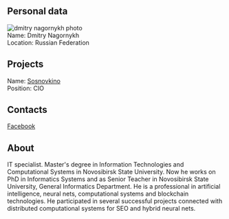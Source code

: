 ## Personal data
![dmitry nagornykh photo](photo/dmitry_nagornykh.jpg)  
Name:    Dmitry Nagornykh  
Location: Russian Federation     
## Projects 
Name: [Sosnovkino](../projects/sosnovkino.md)  
Position: CIO   
## Contacts    
[Facebook](https://www.facebook.com/d.nagornyh)
## About
IT specialist. Master's degree in Information Technologies and Computational Systems in Novosibirsk State University. Now he works on PhD in Informatics Systems and as Senior Teacher in Novosibirsk State University, General Informatics Department. He is a professional in artificial intelligence, neural nets, computational systems and blockchain technologies. He participated in several successful projects connected with distributed computational systems for SEO and hybrid neural nets.
